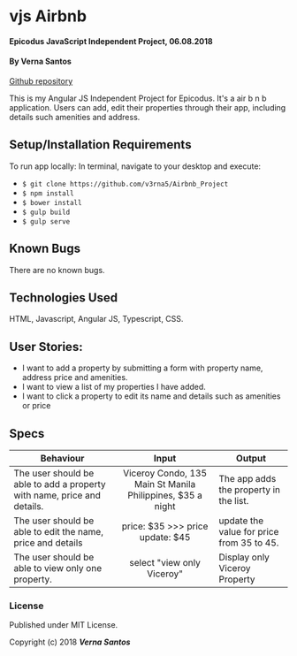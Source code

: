 # vjs Airbnb

#### Epicodus JavaScript Independent Project, 06.08.2018

#### By **Verna Santos**

[Github repository](https://github.com/v3rna5/Air_BnB_Project)

This is my Angular JS Independent Project for Epicodus. It's a air b n b application. Users can add, edit their properties through their app, including details such amenities and address.


## Setup/Installation Requirements

To run app locally: In terminal, navigate to your desktop and execute:
  * `$ git clone https://github.com/v3rna5/Airbnb_Project`
  * `$ npm install`
  * `$ bower install`
  * `$ gulp build`
  * `$ gulp serve`

## Known Bugs

There are no known bugs.


## Technologies Used

HTML, Javascript, Angular JS, Typescript, CSS.

## User Stories:

* I want to add a property by submitting a form with property name, address price and amenities.
* I want to view a list of my properties I have added.
* I want to click a property to edit its name and details such as amenities or price

## Specs

| Behaviour  | Input | Output |
| ------------- |:-------------:| -----|
| The user should be able to add a property with name, price and details.     | Viceroy Condo, 135 Main St Manila Philippines, $35 a night | The app adds the property in the list. |
| The user should be able to edit the name, price and details     | price: $35 >>> price update: $45 | update the value for price from 35 to 45. |
| The user should be able to view only one property.    | select "view only Viceroy" | Display only Viceroy Property |

### License

Published under MIT License.

Copyright (c) 2018 **_Verna Santos_**
